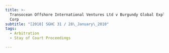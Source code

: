 ```yaml
---
title: >-
  Transocean Offshore International Ventures Ltd v Burgundy Global Exploration
  Corp
subtitle: "[2010] SGHC 31 / 28\_January\_2010"
tags:
  - Arbitration
  - Stay of Court Proceedings

---
```


